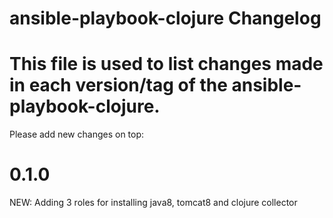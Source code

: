 # ansible-playbook-clojure Changelog

This file is used to list changes made in each version/tag of the ansible-playbook-clojure.
=======================================
Please add new changes on top:

# 0.1.0
NEW: Adding 3 roles for installing java8, tomcat8 and clojure collector
